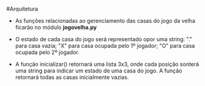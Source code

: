 #Arquitetura

* As funções relacionadas ao gerenciamento das casas do jogo da velha ficarão no módulo **jogovelha.py**

* O estado de cada casa do jogo será representado opor uma string: "." para casa vazia; "X" para casa ocupada pelo 1º jogador; "O" para casa ocupada pelo 2º jogador.

* A função inicializar() retornará uma lista 3x3, onde cada posição sonterá uma string para indicar um estado de uma casa do jogo. A função retornará  todas as casas inicialmente vazias.

